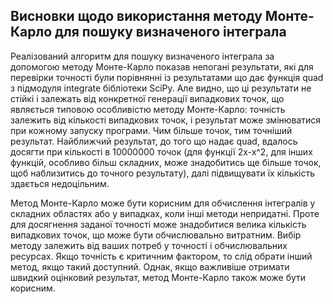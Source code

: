 ## Висновки щодо використання методу Монте-Карло для пошуку визначеного інтеграла

Реалізований алгоритм для пошуку визначеного інтеграла за допомогою методу Монте-Карло показав непогані результати, які для перевірки точності були порівнянні із результатами що дає функція quad з підмодуля integrate бібліотеки SciPy. Але видно, що ці результати не стійкі і залежать від конкретної генерації випадкових точок, що являється типовою особливістю методу Монте-Карло: точність залежить від кількості випадкових точок, і результат може змінюватися при кожному запуску програми. Чим більше точок, тим точніший результат. Найближчий результат, до того що надає quad, вдалось досягти при кількості в 10000000 точок (для функції 2x-x^2, для інших функцій, особливо більш складних, може знадобитись ще більше точок, щоб наблизитись до точного результату), далі підвищувати їх кількість здається недоцільним.

Метод Монте-Карло може бути корисним для обчислення інтегралів у складних областях або у випадках, коли інші методи непридатні.
Проте для досягнення заданої точності може знадобитися велика кількість випадкових точок, що може бути обчислювально витратним. Вибір методу залежить від ваших потреб у точності і обчислювальних ресурсах. Якщо точність є критичним фактором, то слід обрати інший метод, якщо такий доступний. Однак, якщо важливіше отримати швидкий оцінковий результат, метод Монте-Карло також може бути корисним.
